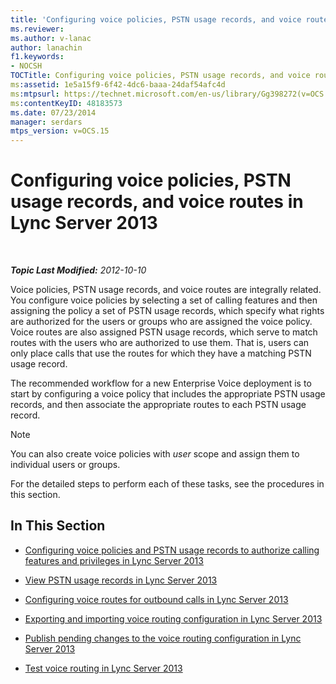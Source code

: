```yaml
---
title: 'Configuring voice policies, PSTN usage records, and voice routes'
ms.reviewer: 
ms.author: v-lanac
author: lanachin
f1.keywords:
- NOCSH
TOCTitle: Configuring voice policies, PSTN usage records, and voice routes
ms:assetid: 1e5a15f9-6f42-4dc6-baaa-24daf54afc4d
ms:mtpsurl: https://technet.microsoft.com/en-us/library/Gg398272(v=OCS.15)
ms:contentKeyID: 48183573
ms.date: 07/23/2014
manager: serdars
mtps_version: v=OCS.15
---
```


<div data-xmlns="http://www.w3.org/1999/xhtml">

<div class="topic" data-xmlns="http://www.w3.org/1999/xhtml" data-msxsl="urn:schemas-microsoft-com:xslt" data-cs="https://msdn.microsoft.com/">

<div data-asp="https://msdn2.microsoft.com/asp">

# Configuring voice policies, PSTN usage records, and voice routes in Lync Server 2013

</div>

<div id="mainSection">

<div id="mainBody">

<span> </span>

_**Topic Last Modified:** 2012-10-10_

Voice policies, PSTN usage records, and voice routes are integrally related. You configure voice policies by selecting a set of calling features and then assigning the policy a set of PSTN usage records, which specify what rights are authorized for the users or groups who are assigned the voice policy. Voice routes are also assigned PSTN usage records, which serve to match routes with the users who are authorized to use them. That is, users can only place calls that use the routes for which they have a matching PSTN usage record.

The recommended workflow for a new Enterprise Voice deployment is to start by configuring a voice policy that includes the appropriate PSTN usage records, and then associate the appropriate routes to each PSTN usage record.

<div>


> [!NOTE]
> You can also create voice policies with <EM>user</EM> scope and assign them to individual users or groups.



</div>

For the detailed steps to perform each of these tasks, see the procedures in this section.

<div>

## In This Section

  - [Configuring voice policies and PSTN usage records to authorize calling features and privileges in Lync Server 2013](lync-server-2013-configuring-voice-policies-and-pstn-usage-records-to-authorize-calling-features-and-privileges.md)

  - [View PSTN usage records in Lync Server 2013](lync-server-2013-view-pstn-usage-records.md)

  - [Configuring voice routes for outbound calls in Lync Server 2013](lync-server-2013-configuring-voice-routes-for-outbound-calls.md)

  - [Exporting and importing voice routing configuration in Lync Server 2013](lync-server-2013-exporting-and-importing-voice-routing-configuration.md)

  - [Publish pending changes to the voice routing configuration in Lync Server 2013](lync-server-2013-publish-pending-changes-to-the-voice-routing-configuration.md)

  - [Test voice routing in Lync Server 2013](lync-server-2013-test-voice-routing.md)

</div>

</div>

<span> </span>

</div>

</div>

</div>


